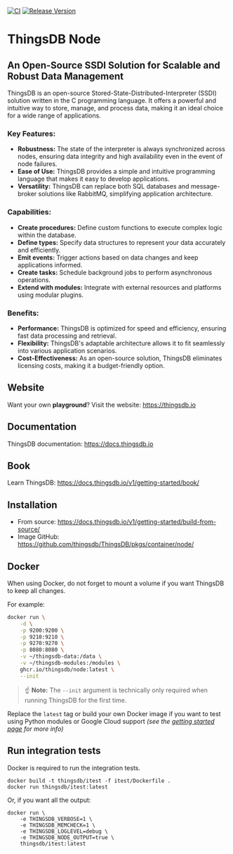[![CI](https://github.com/thingsdb/ThingsDB/workflows/CI/badge.svg)](https://github.com/thingsdb/ThingsDB/actions)
[![Release Version](https://img.shields.io/github/release/thingsdb/ThingsDB)](https://github.com/thingsdb/ThingsDB/releases)

# ThingsDB Node

## An Open-Source SSDI Solution for Scalable and Robust Data Management

ThingsDB is an open-source Stored-State-Distributed-Interpreter (SSDI) solution written in the C programming language. It offers a powerful and intuitive way to store, manage, and process data, making it an ideal choice for a wide range of applications.

### Key Features:

- **Robustness:** The state of the interpreter is always synchronized across nodes, ensuring data integrity and high availability even in the event of node failures.
- **Ease of Use:** ThingsDB provides a simple and intuitive programming language that makes it easy to develop applications.
- **Versatility:** ThingsDB can replace both SQL databases and message-broker solutions like RabbitMQ, simplifying application architecture.

### Capabilities:

- **Create procedures:** Define custom functions to execute complex logic within the database.
- **Define types:** Specify data structures to represent your data accurately and efficiently.
- **Emit events:** Trigger actions based on data changes and keep applications informed.
- **Create tasks:** Schedule background jobs to perform asynchronous operations.
- **Extend with modules:** Integrate with external resources and platforms using modular plugins.

### Benefits:

- **Performance:** ThingsDB is optimized for speed and efficiency, ensuring fast data processing and retrieval.
- **Flexibility:** ThingsDB's adaptable architecture allows it to fit seamlessly into various application scenarios.
- **Cost-Effectiveness:** As an open-source solution, ThingsDB eliminates licensing costs, making it a budget-friendly option.

## Website

Want your own **playground**? Visit the website: https://thingsdb.io

## Documentation

ThingsDB documentation: https://docs.thingsdb.io

## Book

Learn ThingsDB: https://docs.thingsdb.io/v1/getting-started/book/

## Installation

- From source: https://docs.thingsdb.io/v1/getting-started/build-from-source/
- Image GitHub: https://github.com/thingsdb/ThingsDB/pkgs/container/node/

## Docker

When using Docker, do not forget to mount a volume
if you want ThingsDB to keep all changes.

For example:

```bash
docker run \
    -d \
    -p 9200:9200 \
    -p 9210:9210 \
    -p 9270:9270 \
    -p 8080:8080 \
    -v ~/thingsdb-data:/data \
    -v ~/thingsdb-modules:/modules \
    ghcr.io/thingsdb/node:latest \
    --init
```

> :point_up: **Note:** The `--init` argument is technically only required when running ThingsDB for the first time.

Replace the `latest` tag or build your own Docker image if you want to test using Python modules or Google Cloud support *(see the [getting started page](https://docs.thingsdb.io/v1/getting-started/) for more info)*

## Run integration tests

Docker is required to run the integration tests.

```
docker build -t thingsdb/itest -f itest/Dockerfile .
docker run thingsdb/itest:latest
```

Or, if you want all the output:

```
docker run \
    -e THINGSDB_VERBOSE=1 \
    -e THINGSDB_MEMCHECK=1 \
    -e THINGSDB_LOGLEVEL=debug \
    -e THINGSDB_NODE_OUTPUT=true \
    thingsdb/itest:latest
```
